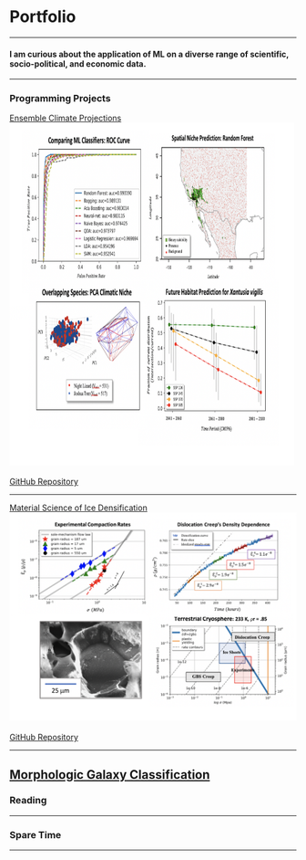 # Portfolio
---
#### I am curious about the application of ML on a diverse range of scientific, socio-political, and economic data.
---

### Programming Projects

[Ensemble Climate Projections](https://drive.google.com/drive/folders/15nZUMuGLiINuhSuP6DJ6hg27YKZxeC9A?usp=sharing)
<img src="images/sdm.png" width="500" height="600">
<br><br>
[GitHub Repository](https://github.com/daniel-furman/shared-projects/tree/master/ensemble-climate-projections)

---
[Material Science of Ice Densification](https://drive.google.com/drive/folders/1eDXEeZ1x04-mp7oUI9cQi2PNBXxXor5x?usp=sharing)
<img src="images/ice-dens.png?raw=true"/>
<br><br>
[GitHub Repository](https://github.com/daniel-furman/shared-projects/tree/master/ice-densification)

---
[Morphologic Galaxy Classification]()
---

### Reading

---

### Spare Time

---









